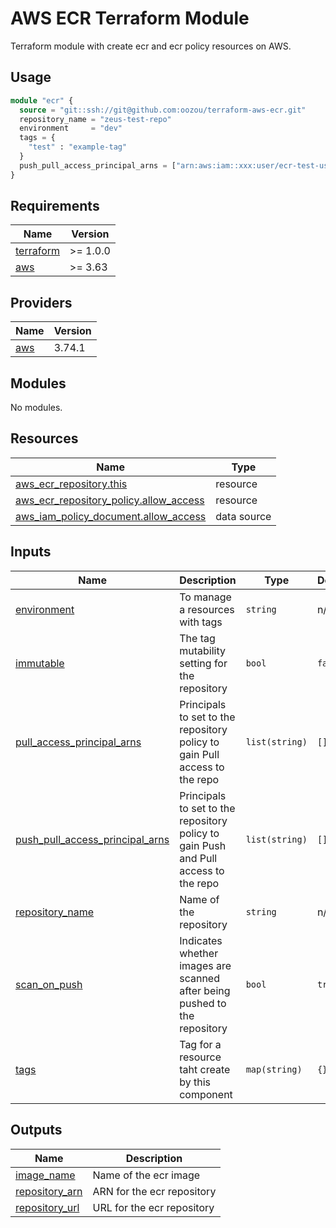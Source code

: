 # AWS ECR Terraform Module

Terraform module with create ecr and ecr policy resources on AWS.

## Usage

```terraform
module "ecr" {
  source = "git::ssh://git@github.com:oozou/terraform-aws-ecr.git"
  repository_name = "zeus-test-repo"
  environment     = "dev"
  tags = {
    "test" : "example-tag"
  }
  push_pull_access_principal_arns = ["arn:aws:iam::xxx:user/ecr-test-user"]
}
```

## Requirements

| Name | Version |
|------|---------|
| <a name="requirement_terraform"></a> [terraform](#requirement\_terraform) | >= 1.0.0 |
| <a name="requirement_aws"></a> [aws](#requirement\_aws) | >= 3.63 |

## Providers

| Name | Version |
|------|---------|
| <a name="provider_aws"></a> [aws](#provider\_aws) | 3.74.1 |

## Modules

No modules.

## Resources

| Name | Type |
|------|------|
| [aws_ecr_repository.this](https://registry.terraform.io/providers/hashicorp/aws/latest/docs/resources/ecr_repository) | resource |
| [aws_ecr_repository_policy.allow_access](https://registry.terraform.io/providers/hashicorp/aws/latest/docs/resources/ecr_repository_policy) | resource |
| [aws_iam_policy_document.allow_access](https://registry.terraform.io/providers/hashicorp/aws/latest/docs/data-sources/iam_policy_document) | data source |

## Inputs

| Name | Description | Type | Default | Required |
|------|-------------|------|---------|:--------:|
| <a name="input_environment"></a> [environment](#input\_environment) | To manage a resources with tags | `string` | n/a | yes |
| <a name="input_immutable"></a> [immutable](#input\_immutable) | The tag mutability setting for the repository | `bool` | `false` | no |
| <a name="input_pull_access_principal_arns"></a> [pull\_access\_principal\_arns](#input\_pull\_access\_principal\_arns) | Principals to set to the repository policy to gain Pull access to the repo | `list(string)` | `[]` | no |
| <a name="input_push_pull_access_principal_arns"></a> [push\_pull\_access\_principal\_arns](#input\_push\_pull\_access\_principal\_arns) | Principals to set to the repository policy to gain Push and Pull access to the repo | `list(string)` | `[]` | no |
| <a name="input_repository_name"></a> [repository\_name](#input\_repository\_name) | Name of the repository | `string` | n/a | yes |
| <a name="input_scan_on_push"></a> [scan\_on\_push](#input\_scan\_on\_push) | Indicates whether images are scanned after being pushed to the repository | `bool` | `true` | no |
| <a name="input_tags"></a> [tags](#input\_tags) | Tag for a resource taht create by this component | `map(string)` | `{}` | no |

## Outputs

| Name | Description |
|------|-------------|
| <a name="output_image_name"></a> [image\_name](#output\_image\_name) | Name of the ecr image |
| <a name="output_repository_arn"></a> [repository\_arn](#output\_repository\_arn) | ARN for the ecr repository |
| <a name="output_repository_url"></a> [repository\_url](#output\_repository\_url) | URL for the ecr repository |
